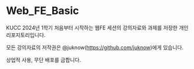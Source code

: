 # Web_FE_Basic
KUCC 2024년 1학기 처음부터 시작하는 웹FE 세션의 강의자료와 과제를 저장한 개인 리포지토리입니다.

모든 강의자료의 저작권은 @juknow(https://github.com/juknow)에게 있습니다.

상업적 사용, 무단 배포를 금합니다.
